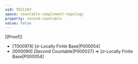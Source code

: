 ```yaml
---
uid: T021103
space: countable-complement-topology
property: second-countable
value: false
---
```

[[Proof]]

* [T000974] [$\sigma$-Locally Finite Base|P000054]
* [I000090] [Second Countable|P000027] => [$\sigma$-Locally Finite Base|P000054]

